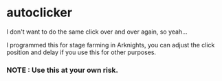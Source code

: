 # autoclicker
I don't want to do the same click over and over again, so yeah...

I programmed this for stage farming in Arknights, you can adjust the click position and delay if you use this for other purposes.
### NOTE : Use this at your own risk.

